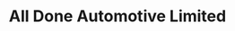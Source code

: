 ---
title: "All Done Automotive Limited"
url: /eastern-passage/all-done-automotive-limited/
shop: car repair
---